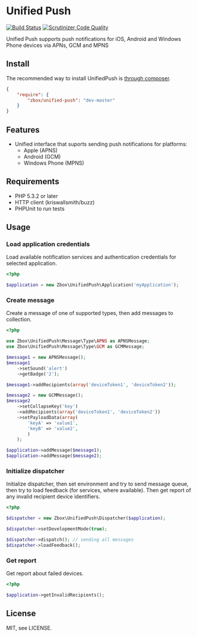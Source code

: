 Unified Push
========================
[![Build Status](https://travis-ci.org/zbox/UnifiedPush.svg?branch=master)](https://travis-ci.org/zbox/UnifiedPush)
[![Scrutinizer Code Quality](https://scrutinizer-ci.com/g/zbox/UnifiedPush/badges/quality-score.png?b=master)](https://scrutinizer-ci.com/g/zbox/UnifiedPush/?branch=master)

Unified Push supports push notifications for iOS, Android and Windows Phone devices via APNs, GCM and MPNS

## Install

The recommended way to install UnifiedPush is [through composer](http://getcomposer.org).

```JSON
{
    "require": {
	    "zbox/unified-push": "dev-master"
    }
}
```

## Features
 - Unified interface that suports sending push notifications for platforms:
   - Apple (APNS)
   - Android (GCM)
   - Windows Phone (MPNS)

## Requirements
* PHP 5.3.2 or later
* HTTP client (kriswallsmith/buzz)
* PHPUnit to run tests

## Usage

### Load application credentials

Load available notification services and authentication credentials for selected application.

```php
<?php

$application = new Zbox\UnifiedPush\Application('myApplication');
```

### Create message
Create a message of one of supported types, then add messages to collection.

```php
<?php

use Zbox\UnifiedPush\Message\Type\APNS as APNSMessage;
use Zbox\UnifiedPush\Message\Type\GCM as GCMMessage;

$message1 = new APNSMessage();
$message1
	->setSound('alert')
	->getBadge('2');

$message1->addRecipients(array('deviceToken1', 'deviceToken2'));

$message2 = new GCMMessage();
$message2
	->setCollapseKey('key')
	->addRecipients(array('deviceToken1', 'deviceToken2'))
	->setPayloadData(array(
		'keyA' => 'value1',
		'keyB' => 'value2',
		)
	);

$application->addMessage($message1);
$application->addMessage($message2);
```

### Initialize dispatcher

Initialize dispatcher, then set environment and try to send message queue, then try to load feedback (for services, where available). Then get report of any invalid recipient device identifiers.

```php
<?php

$dispatcher = new Zbox\UnifiedPush\Dispatcher($application);

$dispatcher->setDevelopmentMode(true);

$dispatcher->dispatch(); // sending all messages
$dispatcher->loadFeedback();
```

### Get report

Get report about failed devices.


```php
<?php

$application->getInvalidRecipients();
```

## License

MIT, see LICENSE.
